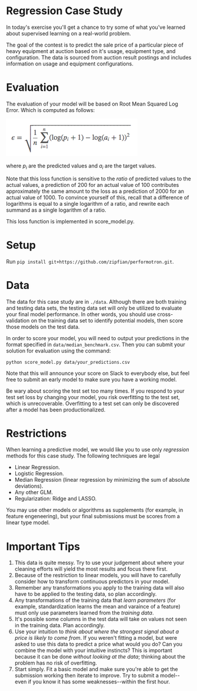Regression Case Study
======================

In today's exercise you'll get a chance to try some of what you've learned
about supervised learning on a real-world problem.

The goal of the contest is to predict the sale price of a particular piece of
heavy equipment at auction based on it's usage, equipment type, and
configuration.  The data is sourced from auction result postings and includes
information on usage and equipment configurations.

Evaluation
======================
The evaluation of your model will be based on Root Mean Squared Log Error.
Which is computed as follows:

![Root Mean Squared Logarithmic Error](images/rmsle.png)

where *p<sub>i</sub>* are the predicted values and *a<sub>i</sub>* are the
target values.

Note that this loss function is sensitive to the *ratio* of predicted values to
the actual values, a prediction of 200 for an actual value of 100 contributes
approximately the same amount to the loss as a prediction of 2000 for an actual
value of 1000.  To convince yourself of this, recall that a difference of
logarithms is equal to a single logarithm of a ratio, and rewrite each summand
as a single logarithm of a ratio.

This loss function is implemented in score_model.py.

Setup
======================
Run `pip install git+https://github.com/zipfian/performotron.git`.

Data
======================
The data for this case study are in `./data`. Although there are both training
and testing data sets, the testing data set will only be utilized to evaluate
your final model performance.  In other words, you should use cross-validation
on the training data set to identify potential models, then score those models
on the test data.

In order to score your model, you will need to output your predictions in the
format specified in `data/median_benchmark.csv`. Then you can submit your
solution for evaluation using the command:

    python score_model.py data/your_predictions.csv

Note that this will announce your score on Slack to everybody else, but feel
free to submit an early model to make sure you have a working model.

Be wary about scoring the test set too many times.  If you respond to your test
set loss by changing your model, you risk overfitting to the test set, which is
unrecoverable.  Overfitting to a test set can only be discovered after a model
has been productionalized.

Restrictions
============
When learning a predictive model, we would like you to use only *regression*
methods for this case study.  The following techniques are legal

  - Linear Regression.
  - Logistic Regression.
  - Median Regression (linear regression by minimizing the sum of absolute deviations).
  - Any other GLM.
  - Regularization: Ridge and LASSO.

You may use other models or algorithms as supplements (for example, in feature
engeneering), but your final submissions must be scores from a linear type
model.

Important Tips
=========================

1. This data is quite messy. Try to use your judgement about where your
cleaning efforts will yield the most results and focus there first.
2. Because of the restriction to linear models, you will have to carefully
consider how to transform continuous predictors in your model.
3. Remember any transformations you apply to the training data will also have
to be applied to the testing data, so plan accordingly.
4. Any transformations of the training data that *learn parameters* (for
example, standardization learns the mean and varaince of a feature) must only
use parameters learned from the *training data*.
5. It's possible some columns in the test data will take on values not seen in
the training data. Plan accordingly.
6. Use your intuition to *think about where the strongest signal about a price
is likely to come from*. If you weren't fitting a model, but were asked to use
this data to predict a price what would you do? Can you combine the model with
your intuitive instincts?  This is important because it can be done *without
looking at the data*; thinking about the problem has no risk of overfitting.
7. Start simply. Fit a basic model and make sure you're able to get the
submission working then iterate to improve. Try to submit a model--even if you
know it has some weaknesses--within the first hour.
